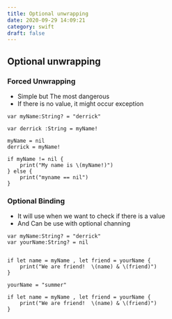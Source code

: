 ```yaml
---
title: Optional unwrapping
date: 2020-09-29 14:09:21
category: swift
draft: false
---
```



## Optional unwrapping

### Forced Unwrapping

- Simple but The most dangerous 
- If there is no value, it might occur exception

```
var myName:String? = "derrick"

var derrick :String = myName!

myName = nil
derrick = myName!

if myName != nil {
    print("My name is \(myName!)")
} else {
    print("myname == nil")
}
```


### Optional Binding
- It will use when we want to check if there is a value
- And Can be use with optional channing

```
var myName:String? = "derrick"
var yourName:String? = nil


if let name = myName , let friend = yourName {
    print("We are friend!  \(name) & \(friend)")
}

yourName = "summer"

if let name = myName , let friend = yourName {
    print("We are friend!  \(name) & \(friend)")
}

```